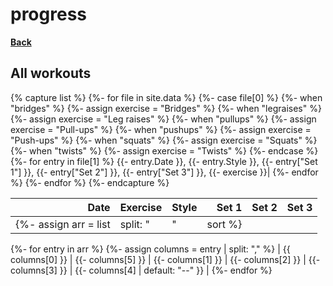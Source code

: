 # progress

[**Back**](index.md)

## All workouts

{% capture list %}
{%- for file in site.data %}
  {%- case file[0] %}
    {%- when "bridges" %}
      {%- assign exercise = "Bridges" %}
    {%- when "legraises" %}
      {%- assign exercise = "Leg raises" %}
    {%- when "pullups" %}
      {%- assign exercise = "Pull-ups" %}
    {%- when "pushups" %}
      {%- assign exercise = "Push-ups" %}
    {%- when "squats" %}
      {%- assign exercise = "Squats" %}
    {%- when "twists" %}
      {%- assign exercise = "Twists" %}
  {%- endcase %}
  {%- for entry in file[1] %}
    {{- entry.Date }},
    {{- entry.Style }},
    {{- entry["Set 1"] }},
    {{- entry["Set 2"] }},
    {{- entry["Set 3"] }},
    {{- exercise }}|
  {%- endfor %}
{%- endfor %}
{%- endcapture %}

| Date | Exercise | Style | Set 1 | Set 2 | Set 3 |
| ---: | -------- | ------| ----: | ----: | ----: |
{%- assign arr = list | split: "|" | sort %}
{%- for entry in arr %}
  {%- assign columns = entry | split: "," %}
  | {{ columns[0] }} |
  {{- columns[5] }} |
  {{- columns[1] }} |
  {{- columns[2] }} |
  {{- columns[3] }} |
  {{- columns[4] | default: "--" }} |
{%- endfor %}
